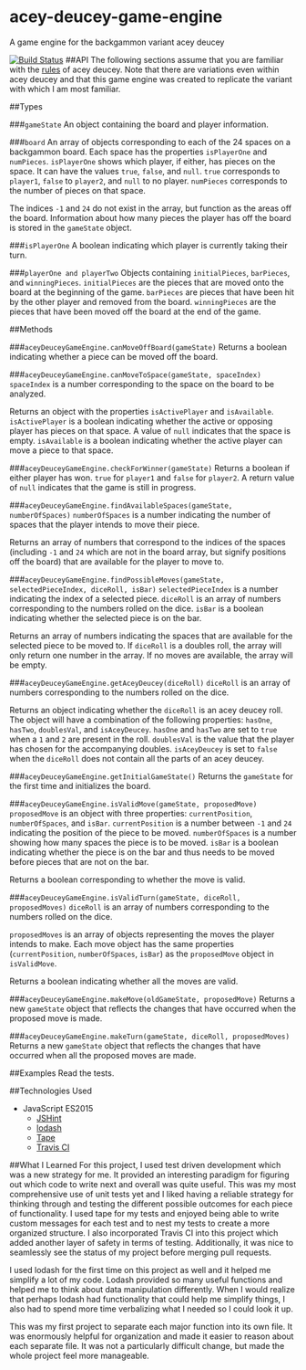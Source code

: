 # acey-deucey-game-engine
A game engine for the backgammon variant acey deucey
<!--add back ticks to true and false and headers and numbers-->

[![Build Status](https://travis-ci.org/KatherineThompson/acey-deucey-game-engine.svg?branch=master)](https://travis-ci.org/KatherineThompson/acey-deucey-game-engine)
##API
The following sections assume that you are familiar with the
[rules](http://www.bkgm.com/variants/AceyDeucey-American.html) of acey deucey. Note that there are variations
even within acey deucey and that this game engine was created to replicate the variant with which I am most familiar.

##Types

###`gameState`
An object containing the board and player information.

###`board`
An array of objects corresponding to each of the 24 spaces on a backgammon board.
Each space has the properties `isPlayerOne` and `numPieces`. `isPlayerOne`
shows which player, if either, has pieces on the space. It can have
the values `true`, `false`, and `null`. `true` corresponds to `player1`,
`false` to `player2`, and `null` to no player. `numPieces` corresponds to the
number of pieces on that space.

The indices `-1` and `24` do not exist in the array, but function as the areas
off the board. Information about how many pieces the player has off the board
is stored in the `gameState` object.

###`isPlayerOne`
A boolean indicating which player is currently taking their turn.

###`playerOne and playerTwo`
Objects containing `initialPieces`, `barPieces`, and `winningPieces`. `initialPieces`
are the pieces that are moved onto the board at the beginning of the game.
`barPieces` are pieces that have been hit by the other player and removed from the
board. `winningPieces` are the pieces that have been moved off the board at the end
of the game.

##Methods

###`aceyDeuceyGameEngine.canMoveOffBoard(gameState)`
Returns a boolean indicating whether a piece can be moved off the board.

###`aceyDeuceyGameEngine.canMoveToSpace(gameState, spaceIndex)`
`spaceIndex` is a number corresponding to the space on the board to be analyzed.

Returns an object with the properties `isActivePlayer` and `isAvailable`.
`isActivePlayer` is a boolean indicating whether the active or opposing player
has pieces on that space. A value of `null` indicates that the space is empty.
`isAvailable` is a boolean indicating whether the active player can move
a piece to that space.

###`aceyDeuceyGameEngine.checkForWinner(gameState)`
Returns a boolean if either player has won. `true` for `player1` and `false` for
`player2`. A return value of `null` indicates that the game is still in progress.

###`aceyDeuceyGameEngine.findAvailableSpaces(gameState, numberOfSpaces)`
`numberOfSpaces` is a number indicating the number of spaces that the player intends
to move their piece.

Returns an array of numbers that correspond to the indices of the spaces
(including `-1` and `24` which are not in the board array, but signify positions off the board)
that are available for the player to move to.

###`aceyDeuceyGameEngine.findPossibleMoves(gameState, selectedPieceIndex, diceRoll, isBar)`
`selectedPieceIndex` is a number indicating the index of a selected piece.
`diceRoll` is an array of numbers corresponding to the numbers rolled on the dice.
`isBar` is a boolean indicating whether the selected piece is on the bar.

Returns an array of numbers indicating the spaces that are available for the selected piece to be moved to.
If `diceRoll` is a doubles roll, the array will only return one number in the array.
If no moves are available, the array will be empty.

###`aceyDeuceyGameEngine.getAceyDeucey(diceRoll)`
`diceRoll` is an array of numbers corresponding to the numbers rolled on the dice.

Returns an object indicating whether the `diceRoll` is an acey deucey roll. The object
will have a combination of the following properties: `hasOne`, `hasTwo`, `doublesVal`,
and `isAceyDeucey`. `hasOne` and `hasTwo` are set to `true` when a `1` and `2` are present in
the roll. `doublesVal` is the value that the player has chosen for the accompanying doubles.
`isAceyDeucey` is set to `false` when the `diceRoll` does not contain all the parts of an acey deucey.

###`aceyDeuceyGameEngine.getInitialGameState()`
Returns the `gameState` for the first time and initializes the board.

###`aceyDeuceyGameEngine.isValidMove(gameState, proposedMove)`
`proposedMove` is an object with three properties: `currentPosition`, `numberOfSpaces`, and
`isBar`. `currentPosition` is a number between `-1` and `24` indicating the position of the piece
to be moved. `numberOfSpaces` is a number showing how many spaces the piece is to be moved.
`isBar` is a boolean indicating whether the piece is on the bar and thus needs to be moved before pieces that
are not on the bar.

Returns a boolean corresponding to whether the move is valid.

###`aceyDeuceyGameEngine.isValidTurn(gameState, diceRoll, proposedMoves)`
`diceRoll` is an array of numbers corresponding to the numbers rolled on the dice.

`proposedMoves` is an array of objects representing the moves the player intends to make. Each move
object has the same properties (`currentPosition`, `numberOfSpaces`, `isBar`) as the 
`proposedMove` object in `isValidMove`.

Returns a boolean indicating whether all the moves are valid.

###`aceyDeuceyGameEngine.makeMove(oldGameState, proposedMove)`
Returns a new `gameState` object that reflects the changes that have occurred when the 
proposed move is made.

###`aceyDeuceyGameEngine.makeTurn(gameState, diceRoll, proposedMoves)`
Returns a new `gameState` object that reflects the changes that have occurred when all 
the proposed moves are made.

##Examples
Read the tests.

##Technologies Used
* JavaScript ES2015
    * [JSHint](http://jshint.com/)
    * [lodash](https://lodash.com/)
    * [Tape](https://www.npmjs.com/package/tape)
    * [Travis CI](https://travis-ci.org/)
    

##What I Learned
For this project, I used test driven development which was a new strategy for me. It provided an interesting
paradigm for figuring out which code to write next and overall was quite useful. This was my most
comprehensive use of unit tests yet and I liked having a reliable strategy for thinking through
and testing the different possible outcomes for each piece of functionality. I used tape for my tests
and enjoyed being able to write custom messages for each test and to nest my tests to create a more organized
structure. I also incorporated Travis CI into this project which added another layer of safety in terms of
testing. Additionally, it was nice to seamlessly see the status of my project before merging pull requests.

I used lodash for the first time on this project as well and it helped me simplify a lot of my code. Lodash provided
so many useful functions and helped me to think about data manipulation differently. When I would realize that perhaps
lodash had functionality that could help me simplify things, I also had to spend more time verbalizing what I needed
so I could look it up.

This was my first project to separate each major function into its own file. It was enormously helpful for organization
and made it easier to reason about each separate file. It was not a particularly difficult change, but made the whole
project feel more manageable.